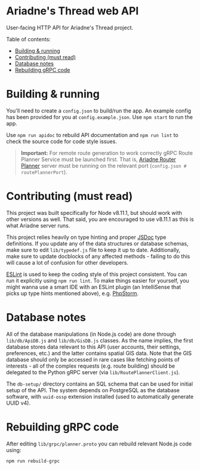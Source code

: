 # Ariadne's Thread web API

User-facing HTTP API for Ariadne's Thread project.

Table of contents:

- [Building & running](#building---running)
- [Contributing (must read)](#contributing--must-read-)
- [Database notes](#database-notes)
- [Rebuilding gRPC code](#rebuilding-grpc-code)

# Building & running

You'll need to create a `config.json` to build/run the app. An example config has been provided for you at `config.example.json`. Use `npm start` to run the app.

Use `npm run apidoc` to rebuild API documentation and `npm run lint` to check the source code for code style issues.

> **Important:** For remote route generation to work correctly gRPC Route Planner Service must be launched first. That is, [Ariadne Router Planner](https://github.com/ariadnes-thread/ariadne-route-planner) server must be running on the relevant port (`config.json # routePlannerPort`).

# Contributing (must read)

This project was built specifically for Node v8.11.1, but should work with other versions as well. That said, you are encouraged to use v8.11.1 as this is what Ariadne server runs.

This project relies heavily on type hinting and proper [JSDoc](http://usejsdoc.org/) type definitions. If you update any of the data structures or database schemas, make sure to edit `lib/typedef.js` file to keep it up to date. Additionally, make sure to update docblocks of any affected methods - failing to do this will cause a lot of confusion for other developers.

[ESLint](https://eslint.org/) is used to keep the coding style of this project consistent. You can run it explicitly using `npm run lint`. To make things easier for yourself, you might wanna use a smart IDE with an ESLint plugin (an IntelliSense that picks up type hints mentioned above), e.g. [PhpStorm](https://www.jetbrains.com/phpstorm/).   

# Database notes

All of the database manipulations (in Node.js code) are done through `lib/db/ApiDB.js` and `lib/db/GisDB.js` classes. As the name implies, the first database stores data relevant to this API (user accounts, their settings, preferences, etc.) and the latter contains spatial GIS data. Note that the GIS database should only be accessed in rare cases like fetching points of interests - all of the complex requests (e.g. route building) should be delegated to the Python gRPC server (via `lib/RoutePlannerClient.js`).

The `db-setup/` directory contains an SQL schema that can be used for initial setup of the API. The system depends on PostgreSQL as the database software, with `uuid-ossp` extension installed (used to automatically generate UUID v4).

# Rebuilding gRPC code

After editing `lib/grpc/planner.proto` you can rebuild relevant Node.js code using:

```bash
npm run rebuild-grpc
```


